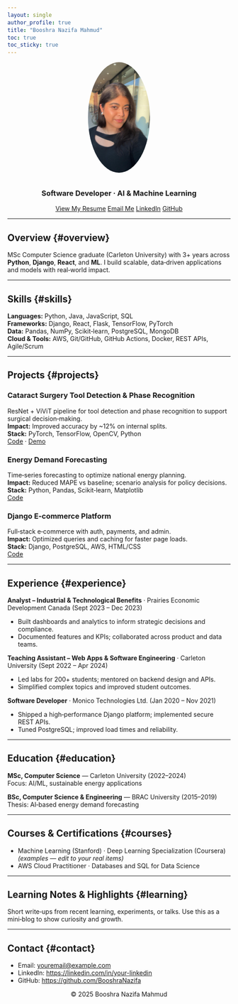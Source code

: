 ```yaml
---
layout: single
author_profile: true
title: "Booshra Nazifa Mahmud"
toc: true
toc_sticky: true
---
```


<div align="center">
  <img src="/assets/images/image.jpg" alt="Booshra Nazifa Mahmud"
       style="width:140px;border-radius:50%;margin-bottom:10px;">
  <h3>Software Developer · AI & Machine Learning</h3>

  <a href="/assets/resume.pdf" class="btn btn--primary">View My Resume</a>
  <a href="mailto:booshranazifamahmud@gmail.com" class="btn">Email Me</a>
  <a href="https://linkedin.com/in/booshra/" class="btn">LinkedIn</a>
  <a href="https://github.com/BooshraNazifa" class="btn">GitHub</a>
</div>

---

## Overview {#overview}
MSc Computer Science graduate (Carleton University) with 3+ years across **Python**, **Django**, **React**, and **ML**. I build scalable, data‑driven applications and models with real‑world impact.

---

## Skills {#skills}
**Languages:** Python, Java, JavaScript, SQL  
**Frameworks:** Django, React, Flask, TensorFlow, PyTorch  
**Data:** Pandas, NumPy, Scikit‑learn, PostgreSQL, MongoDB  
**Cloud & Tools:** AWS, Git/GitHub, GitHub Actions, Docker, REST APIs, Agile/Scrum

---

## Projects {#projects}

### Cataract Surgery Tool Detection & Phase Recognition
ResNet + ViViT pipeline for tool detection and phase recognition to support surgical decision‑making.  
**Impact:** Improved accuracy by ~12% on internal splits.  
**Stack:** PyTorch, TensorFlow, OpenCV, Python  
[Code](#) · [Demo](#)

### Energy Demand Forecasting
Time‑series forecasting to optimize national energy planning.  
**Impact:** Reduced MAPE vs baseline; scenario analysis for policy decisions.  
**Stack:** Python, Pandas, Scikit‑learn, Matplotlib  
[Code](#)

### Django E‑commerce Platform
Full‑stack e‑commerce with auth, payments, and admin.  
**Impact:** Optimized queries and caching for faster page loads.  
**Stack:** Django, PostgreSQL, AWS, HTML/CSS  
[Code](#)

---

## Experience {#experience}

**Analyst – Industrial & Technological Benefits** · Prairies Economic Development Canada (Sept 2023 – Dec 2023)  
- Built dashboards and analytics to inform strategic decisions and compliance.  
- Documented features and KPIs; collaborated across product and data teams.

**Teaching Assistant – Web Apps & Software Engineering** · Carleton University (Sept 2022 – Apr 2024)  
- Led labs for 200+ students; mentored on backend design and APIs.  
- Simplified complex topics and improved student outcomes.

**Software Developer** · Monico Technologies Ltd. (Jan 2020 – Nov 2021)  
- Shipped a high‑performance Django platform; implemented secure REST APIs.  
- Tuned PostgreSQL; improved load times and reliability.

---

## Education {#education}
**MSc, Computer Science** — Carleton University (2022–2024)  
Focus: AI/ML, sustainable energy applications

**BSc, Computer Science & Engineering** — BRAC University (2015–2019)  
Thesis: AI‑based energy demand forecasting

---

## Courses & Certifications {#courses}
- Machine Learning (Stanford) · Deep Learning Specialization (Coursera) *(examples — edit to your real items)*  
- AWS Cloud Practitioner · Databases and SQL for Data Science

---

## Learning Notes & Highlights {#learning}
Short write‑ups from recent learning, experiments, or talks. Use this as a mini‑blog to show curiosity and growth.

---

## Contact {#contact}
- Email: youremail@example.com  
- LinkedIn: https://linkedin.com/in/your-linkedin  
- GitHub: https://github.com/BooshraNazifa

<p align="center">© 2025 Booshra Nazifa Mahmud</p>
